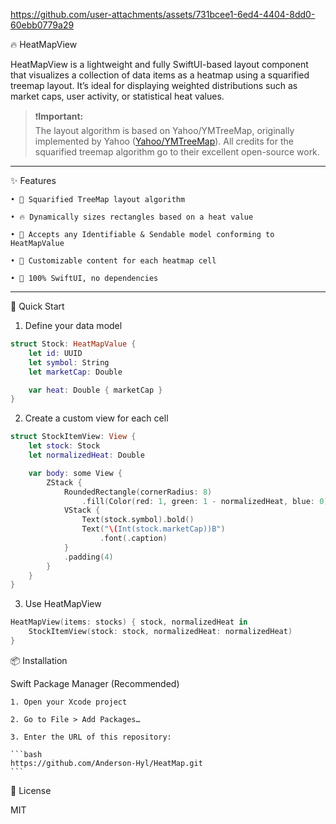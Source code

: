 


https://github.com/user-attachments/assets/731bcee1-6ed4-4404-8dd0-60ebb0779a29



🔥 HeatMapView

HeatMapView is a lightweight and fully SwiftUI-based layout component that visualizes a collection of data items as a heatmap using a squarified treemap layout. It’s ideal for displaying weighted distributions such as market caps, user activity, or statistical heat values.

> ❗️**Important:**  
> The layout algorithm is based on Yahoo/YMTreeMap, originally implemented by Yahoo ([Yahoo/YMTreeMap](https://github.com/yahoo/YMTreeMap.git)).
All credits for the squarified treemap algorithm go to their excellent open-source work.

---

✨ Features

    • 📐 Squarified TreeMap layout algorithm

    • 🔥 Dynamically sizes rectangles based on a heat value

    • 🧱 Accepts any Identifiable & Sendable model conforming to HeatMapValue

    • 🎨 Customizable content for each heatmap cell

    • 🧪 100% SwiftUI, no dependencies


---

🚀 Quick Start

1. Define your data model

```swift
struct Stock: HeatMapValue {
    let id: UUID
    let symbol: String
    let marketCap: Double

    var heat: Double { marketCap }
}
```

2. Create a custom view for each cell

```swift
struct StockItemView: View {
    let stock: Stock
    let normalizedHeat: Double

    var body: some View {
        ZStack {
            RoundedRectangle(cornerRadius: 8)
                .fill(Color(red: 1, green: 1 - normalizedHeat, blue: 0)) // heat → red-yellow
            VStack {
                Text(stock.symbol).bold()
                Text("\(Int(stock.marketCap))B")
                    .font(.caption)
            }
            .padding(4)
        }
    }
}
```

3. Use HeatMapView

```swift
HeatMapView(items: stocks) { stock, normalizedHeat in
    StockItemView(stock: stock, normalizedHeat: normalizedHeat)
}
```

📦 Installation

Swift Package Manager (Recommended)

    1. Open your Xcode project

    2. Go to File > Add Packages…

    3. Enter the URL of this repository:

    ```bash
    https://github.com/Anderson-Hyl/HeatMap.git
    ```

🪪 License

MIT
